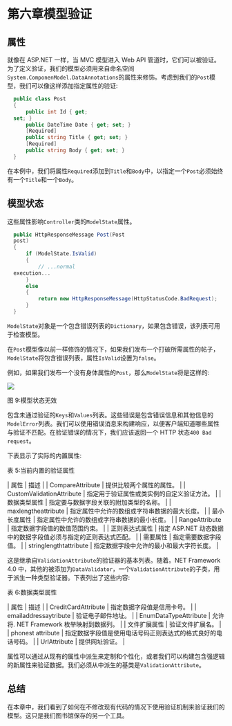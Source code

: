 # 第六章模型验证

## 属性

就像在 ASP.NET 一样，当 MVC 模型进入 Web API 管道时，它们可以被验证。为了定义验证，我们的模型必须用来自命名空间`System.ComponenModel.DataAnnotations`的属性来修饰。考虑到我们的`Post`模型，我们可以像这样添加指定属性的验证:

```cs
  public class Post
  {
      public int Id { get;
  set; }
      public DateTime Date { get; set; }
      [Required]
      public string Title { get; set; }
      [Required]
      public string Body { get; set; }
  }

```

在本例中，我们将属性`Required`添加到`Title`和`Body`中，以指定一个`Post`必须始终有一个`Title`和一个`Body`。

## 模型状态

这些属性影响`Controller`类的`ModelState`属性。

```cs
  public HttpResponseMessage Post(Post
  post)
  {
      if (ModelState.IsValid)
      {
          // ...normal
  execution...
      }
      else
      {
          return new HttpResponseMessage(HttpStatusCode.BadRequest);
      }
  }

```

`ModelState`对象是一个包含错误列表的`Dictionary`，如果包含错误，该列表可用于检查模型。

在`Post`模型像以前一样修饰的情况下，如果我们发布一个打破所需属性的帖子，`ModelState`将包含错误列表，属性`IsValid`设置为`false`。

例如，如果我们发布一个没有身体属性的`Post`，那么`ModelState`将是这样的:

![](../Images/image011.jpg)

图 9:模型状态无效

包含未通过验证的`Keys`和`Values`列表。这些错误是包含错误信息和其他信息的`ModelError`列表。我们可以使用错误消息来构建响应，以便客户端知道哪些属性与验证不匹配。在验证错误的情况下，我们应该返回一个 HTTP 状态`400 Bad request`。

下表显示了实际的内置属性:

表 5:当前内置的验证属性

| 属性 | 描述 |
| CompareAttribute | 提供比较两个属性的属性。 |
| CustomValidationAttribute | 指定用于验证属性或类实例的自定义验证方法。 |
| 数据类型属性 | 指定要与数据字段关联的附加类型的名称。 |
| maxlengtheattribute | 指定属性中允许的数组或字符串数据的最大长度。 |
| 最小长度属性 | 指定属性中允许的数组或字符串数据的最小长度。 |
| RangeAttribute | 指定数据字段值的数值范围约束。 |
| 正则表达式属性 | 指定 ASP.NET 动态数据中的数据字段值必须与指定的正则表达式匹配。 |
| 需要属性 | 指定需要数据字段值。 |
| stringlengthtattribute | 指定数据字段中允许的最小和最大字符长度。 |

这是继承自`ValidationAttribute`的验证器的基本列表。随着。NET Framework 4.0 中，其他的被添加为`DataValidator`，一个`ValidationAttribute`的子类，用于派生一种类型验证器。下表列出了这些内容:

表 6:数据类型属性

| 属性 | 描述 |
| CreditCardAttribute | 指定数据字段值是信用卡号。 |
| emailaddressaytribute | 验证电子邮件地址。 |
| EnumDataTypeAttribute | 允许将. NET Framework 枚举映射到数据列。 |
| 文件扩展属性 | 验证文件扩展名。 |
| phonest attribute | 指定数据字段值是使用电话号码正则表达式的格式良好的电话号码。 |
| UrlAttribute | 提供网址验证。 |

属性可以通过从现有的属性中派生来定制和个性化，或者我们可以构建包含强逻辑的新属性来验证数据。我们必须从中派生的基类是`ValidationAttribute`。

## 总结

在本章中，我们看到了如何在不修改现有代码的情况下使用验证机制来验证我们的模型。这只是我们图书馆保存的另一个工具。